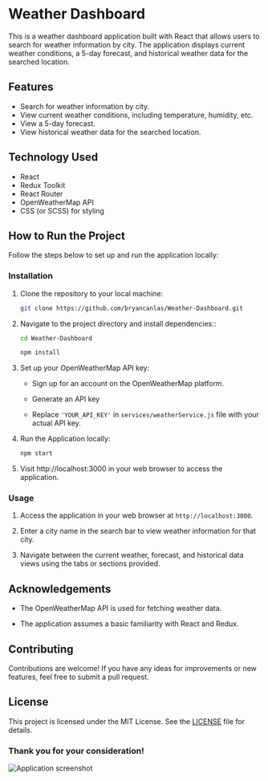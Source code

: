 # Weather Dashboard

This is a weather dashboard application built with React that allows users to search for weather information by city. The application displays current weather conditions, a 5-day forecast, and historical weather data for the searched location.

## Features

- Search for weather information by city.
- View current weather conditions, including temperature, humidity, etc.
- View a 5-day forecast.
- View historical weather data for the searched location.

## Technology Used

- React
- Redux Toolkit
- React Router
- OpenWeatherMap API
- CSS (or SCSS) for styling

## How to Run the Project

Follow the steps below to set up and run the application locally:

### Installation

1. Clone the repository to your local machine:

   ```bash
   git clone https://github.com/bryancanlas/Weather-Dashboard.git
2. Navigate to the project directory and install dependencies::

   ```bash
   cd Weather-Dashboard

   npm install
3. Set up your OpenWeatherMap API key:
   - Sign up for an account on the OpenWeatherMap platform.

   - Generate an API key

   - Replace `'YOUR_API_KEY'` in `services/weatherService.js` file with your actual API key.

4. Run the Application locally:

   ```bash
   npm start
5. Visit http://localhost:3000 in your web browser to access the application.

### Usage

1. Access the application in your web browser at `http://localhost:3000`.

2. Enter a city name in the search bar to view weather information for that city.

3. Navigate between the current weather, forecast, and historical data views using the tabs or sections provided.

## Acknowledgements

- The OpenWeatherMap API is used for fetching weather data.

- The application assumes a basic familiarity with React and Redux.

## Contributing

Contributions are welcome! If you have any ideas for improvements or new features, feel free to submit a pull request.

## License

This project is licensed under the MIT License. See the [LICENSE](LICENSE) file for details.



### Thank you for your consideration!

![Application screenshot](./public/screenshot.png)
